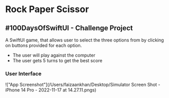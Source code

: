 # Rock Paper Scissor

## #100DaysOfSwiftUI - Challenge Project

A SwiftUI game, that allows user to select the three options from by clicking on buttons provided for each option.

- The user will play against the computer 
- The user gets 5 turns to get the best score

### User Interface 
 
!["App Screenshot"](/Users/faizaankhan/Desktop/Simulator Screen Shot - iPhone 14 Pro - 2022-11-17 at 14.27.11.pngs)

